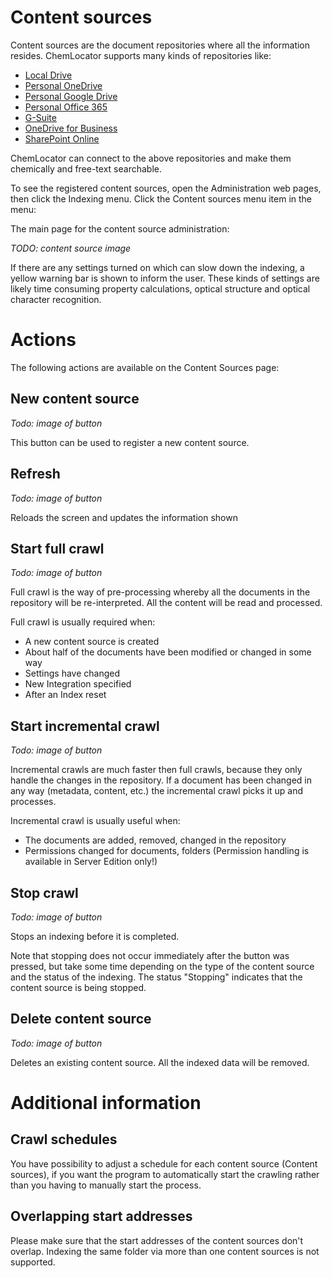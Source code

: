 # Content sources

Content sources are the document repositories where all the information 
resides. ChemLocator supports many kinds of repositories like:

  - [Local Drive](local-drive.md)
  - [Personal OneDrive](personal-onedrive.md)
  - [Personal Google Drive](personal-google-drive.md)
  - [Personal Office 365](personal-office-365.md)
  - [G-Suite](g-suite.md)
  - [OneDrive for Business](onedrive-for-business.md)
  - [SharePoint Online](sharepoint-online.md)
  
ChemLocator can connect to the above repositories and make them chemically 
and free-text searchable.

To see the registered content sources, open the Administration web pages, 
then click the Indexing menu. Click the Content sources menu item in the 
menu:

The main page for the content source administration:

*TODO: content source image*

If there are any settings turned on which can slow down the indexing, a 
yellow warning bar is shown to inform the user. These kinds of settings are
likely time consuming property calculations, optical structure and optical 
character recognition.

# Actions

The following actions are available on the Content Sources page:


## New content source

*Todo: image of button*

This button can be used to register a new content source.


## Refresh

*Todo: image of button*

Reloads the screen and updates the information shown


## Start full crawl

*Todo: image of button*


Full crawl is the way of pre-processing whereby all the documents in the 
repository will be re-interpreted. All the content will be read and 
processed.

Full crawl is usually required when:

  - A new content source is created
  - About half of the documents have been modified or changed in some way
  - Settings have changed
  - New Integration specified
  - After an Index reset


## Start incremental crawl

*Todo: image of button*

Incremental crawls are much faster then full crawls, because they only handle 
the changes in the repository. If a document has been changed in any way 
(metadata, content, etc.) the incremental crawl picks it up and processes.

Incremental crawl is usually useful when:

  - The documents are added, removed, changed in the repository
  - Permissions changed for documents, folders (Permission handling is 
    available in Server Edition only!)


## Stop crawl

*Todo: image of button*

Stops an indexing before it is completed.

Note that stopping does not occur immediately after the button was pressed, but 
take some time depending on the type of the content source and the status of the 
indexing. The status "Stopping" indicates that the content source is being 
stopped.


## Delete content source

*Todo: image of button*

Deletes an existing content source. All the indexed data will be removed.


# Additional information


## Crawl schedules

You have possibility to adjust a schedule for each content source (Content 
sources), if you want the program to automatically start the crawling rather 
than you having to manually start the process.


## Overlapping start addresses

Please make sure that the start addresses of the content sources don't overlap. 
Indexing the same folder via more than one content sources is not supported.


